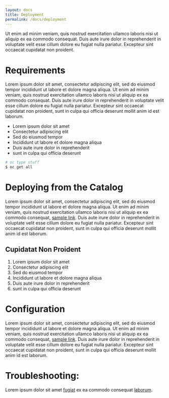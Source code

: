 ```yaml
---
layout: docs
title: Deployment
permalink: /docs/deployment
---
```


Ut enim ad minim veniam, quis nostrud exercitation ullamco laboris nisi ut aliquip ex ea commodo consequat. Duis aute irure dolor in reprehenderit in voluptate velit esse cillum dolore eu fugiat nulla pariatur. Excepteur sint occaecat cupidatat non proident.

# Requirements

Lorem ipsum dolor sit amet, consectetur adipiscing elit, sed do eiusmod tempor incididunt ut labore et dolore magna aliqua. Ut enim ad minim veniam, quis nostrud exercitation ullamco laboris nisi ut aliquip ex ea commodo consequat. Duis aute irure dolor in reprehenderit in voluptate velit esse cillum dolore eu fugiat nulla pariatur. Excepteur sint occaecat cupidatat non proident, sunt in culpa qui officia deserunt mollit anim id est laborum.

* Lorem ipsum dolor sit amet
* Consectetur adipiscing elit
* Sed do eiusmod tempor
* Incididunt ut labore et dolore magna aliqua
* Duis aute irure dolor in reprehenderit
* sunt in culpa qui officia deserunt


```bash
# oc type stuff
$ oc get all
```

# Deploying from the Catalog

Lorem ipsum dolor sit amet, consectetur adipiscing elit, sed do eiusmod tempor incididunt ut labore et dolore magna aliqua. Ut enim ad minim veniam, quis nostrud exercitation ullamco laboris nisi ut aliquip ex ea commodo consequat, [sample link](https://opendatahub.io). Duis aute irure dolor in reprehenderit in voluptate velit esse cillum dolore eu fugiat nulla pariatur. Excepteur sint occaecat cupidatat non proident, sunt in culpa qui officia deserunt mollit anim id est laborum.

## Cupidatat Non Proident

1. Lorem ipsum dolor sit amet
1. Consectetur adipiscing elit
1. Sed do eiusmod tempor
1. Incididunt ut labore et dolore magna aliqua
1. Duis aute irure dolor in reprehenderit
1. sunt in culpa qui officia deserunt


# Configuration

Lorem ipsum dolor sit amet, consectetur adipiscing elit, sed do eiusmod tempor incididunt ut labore et dolore magna aliqua. Ut enim ad minim veniam, quis nostrud exercitation ullamco laboris nisi ut aliquip ex ea commodo consequat, [sample link](https://opendatahub.io). Duis aute irure dolor in reprehenderit in voluptate velit esse cillum dolore eu fugiat nulla pariatur. Excepteur sint occaecat cupidatat non proident, sunt in culpa qui officia deserunt mollit anim id est laborum.

# Troubleshooting:

Lorem ipsum dolor sit amet [fugiat](https://opendatahub.io) ex ea commodo consequat [laborum](https://opendatahub.io).
